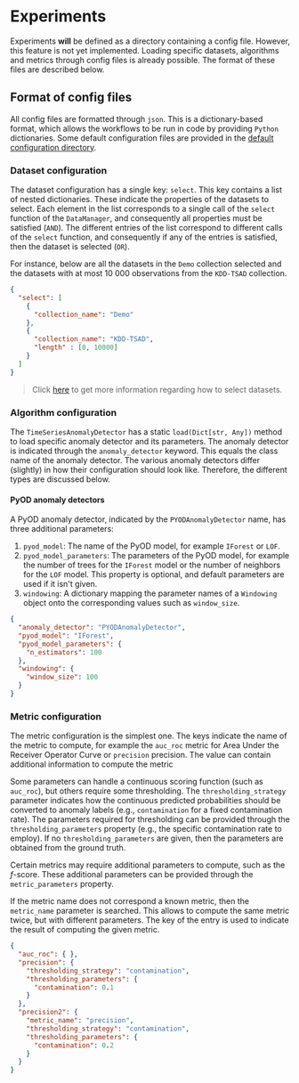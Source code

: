 # Experiments

Experiments **will** be defined as a directory containing a config file. 
However, this feature is not yet implemented. Loading specific datasets, 
algorithms and metrics through config files is already possible. The format
of these files are described below. 

## Format of config files

All config files are formatted through `json`. This is a dictionary-based 
format, which allows the workflows to be run in code by providing `Python`
dictionaries. Some default configuration files are provided in the [default 
configuration directory](default_configurations).

### Dataset configuration 

The dataset configuration has a single key: `select`. This key contains a list
of nested dictionaries. These indicate the properties of the datasets to select. 
Each element in the list corresponds to a single call of the `select` function of
the `DataManager`, and consequently all properties must be satisfied (`AND`). The 
different entries of the list correspond to different calls of the `select` function,
and consequently if any of the entries is satisfied, then the dataset is selected
(`OR`).

For instance, below are all the datasets in the `Demo` collection selected and the 
datasets with at most 10 000 observations from the `KDD-TSAD` collection.
```json
{
  "select": [
    { 
      "collection_name": "Demo"
    },
    { 
      "collection_name": "KDD-TSAD", 
      "length" : [0, 10000]
    }
  ]
}
```

> Click [here](../data/README.md#selecting-datasets) to get more information regarding 
> how to select datasets. 

### Algorithm configuration

The `TimeSeriesAnomalyDetector` has a static `load(Dict[str, Any])` method to load
specific anomaly detector and its parameters. The anomaly detector is indicated 
through the `anomaly_detector` keyword. This equals the class name of the anomaly 
detector. The various anomaly detectors differ (slightly) in how their configuration 
should look like. Therefore, the different types are discussed below. 

#### PyOD anomaly detectors

A PyOD anomaly detector, indicated by the `PYODAnomalyDetector` name, has three additional 
parameters: 
1. `pyod_model`: The name of the PyOD model, for example `IForest` or `LOF`.
2. `pyod_model_parameters`: The parameters of the PyOD model, for example the number of trees
   for the `IForest` model or the number of neighbors for the `LOF` model. This property is
   optional, and default parameters are used if it isn't given. 
3. `windowing`: A dictionary mapping the parameter names of a `Windowing` object onto the 
   corresponding values such as `window_size`. 

```json
{
  "anomaly_detector": "PYODAnomalyDetector",
  "pyod_model": "IForest",
  "pyod_model_parameters": {
    "n_estimators": 100
  },
  "windowing": {
    "window_size": 100
  }
}
```

### Metric configuration

The metric configuration is the simplest one. The keys indicate the name of 
the metric to compute, for example the `auc_roc` metric for Area Under the 
Receiver Operator Curve or `precision` precision. The value can contain additional
information to compute the metric

Some parameters can handle a continuous scoring function (such as `auc_roc`), but 
others require some thresholding. The `thresholding_strategy` parameter indicates
how the continuous predicted probabilities should be converted to anomaly labels
(e.g., `contamination` for a fixed contamination rate). The parameters required
for thresholding can be provided through the `thresholding_parameters` property
(e.g., the specific contamination rate to employ). If no `thresholding_parameters`
are given, then the parameters are obtained from the ground truth. 

Certain metrics may require additional parameters to compute, such as the $f$-score. 
These additional parameters can be provided through the `metric_parameters` property. 

If the metric name does not correspond a known metric, then the `metric_name` parameter
is searched. This allows to compute the same metric twice, but with different parameters. 
The key of the entry is used to indicate the result of computing the given metric.

```json
{
  "auc_roc": { },
  "precision": {
    "thresholding_strategy": "contamination",
    "thresholding_parameters": {
      "contamination": 0.1
    }
  },
  "precision2": {
    "metric_name": "precision",
    "thresholding_strategy": "contamination",
    "thresholding_parameters": {
      "contamination": 0.2
    }
  }
}
```
